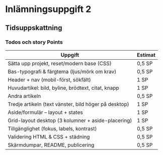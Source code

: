 # Inlämningsuppgift 2

## Tidsuppskattning 
### Todos och story Points

| Uppgift                                              | Estimat |
|------------------------------------------------------|---------|
| Sätta upp projekt, reset/modern base (CSS)           | 0,5 SP  |
| Bas-typografi & färgtema (ljus/mörk om krav)         | 0,5 SP  |
| Header + nav (mobil-först, sökfält)                  | 1 SP    |
| Huvudartikel: bild, byline, brödtext, citat, knapp   | 1 SP    |
| Andra artikeln                                       | 0,5 SP  |
| Tredje artikeln (text vänster, bild höger på desktop)| 1 SP    |
| Aside/formulär – layout + states                     | 1 SP    |
| Grid-layout desktop (3 kolumner + aside-placering)   | 1 SP    |
| Tillgänglighet (fokus, labels, kontrast)             | 0,5 SP  |
| Validering HTML & CSS + städning                     | 0,5 SP  |
| Skärmdumpar, README, publicering                     | 0,5 SP  |


